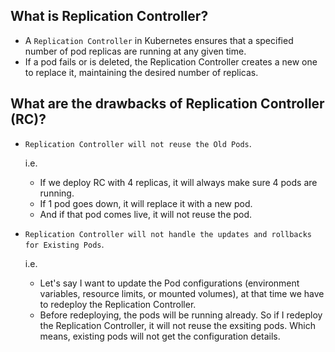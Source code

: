 ## What is Replication Controller?
- A `Replication Controller` in Kubernetes ensures that a specified number of pod replicas are running at any given time. 
- If a pod fails or is deleted, the Replication Controller creates a new one to replace it, maintaining the desired number of replicas.

## What are the drawbacks of Replication Controller (RC)?
- `Replication Controller will not reuse the Old Pods`.

  i.e.
    - If we deploy RC with 4 replicas, it will always make sure 4 pods are running.
    - If 1 pod goes down, it will replace it with a new pod.
    - And if that pod comes live, it will not reuse the pod.

- `Replication Controller will not handle the updates and rollbacks for Existing Pods`.

  i.e.
    - Let's say I want to update the Pod configurations (environment variables, resource limits, or mounted volumes), at that time we have to redeploy the Replication Controller.
    - Before redeploying, the pods will be running already. So if I redeploy the Replication Controller, it will not reuse the exsiting pods. Which means, existing pods will not get the configuration details. 
